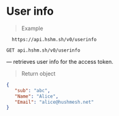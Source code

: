 # User info

> Example

```shell
  https://api.hshm.sh/v0/userinfo
```

`GET api.hshm.sh/v0/userinfo`

— retrieves user info for the access token.

> Return object

```json
{
   "sub": "abc",
   "Name": "Alice",
   "Email": "alice@hushmesh.net"
}

```
